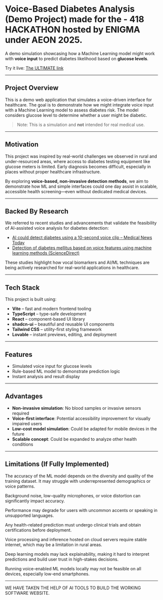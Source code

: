 #  Voice-Based Diabetes Analysis (Demo Project) made for the -    418 HACKATHON hosted by ENIGMA under AEON 2025.

A demo simulation showcasing how a Machine Learning model might work with **voice input** to predict diabetes likelihood based on **glucose levels**.

 Try it live: [The ULTIMATE link](https://lovable.dev/projects/1e70623a-83b0-4aaa-b5bb-58c60262101e)

---

##  Project Overview

This is a demo web application that simulates a voice-driven interface for healthcare. The goal is to demonstrate how we might integrate voice input with a Machine Learning model to assess diabetes risk. The model considers glucose level to determine whether a user might be diabetic.

>  Note: This is a simulation and **not** intended for real medical use.

---

##  Motivation

This project was inspired by real-world challenges we observed in rural and under-resourced areas, where access to diabetes testing equipment like glucose meters is limited. Early diagnosis becomes difficult, especially in places without proper healthcare infrastructure.

By exploring **voice-based, non-invasive detection methods**, we aim to demonstrate how ML and simple interfaces could one day assist in scalable, accessible health screening—even without dedicated medical devices.

---

##  Backed By Research

We referred to recent studies and advancements that validate the feasibility of AI-assisted voice analysis for diabetes detection:

-  [AI could detect diabetes using a 10-second voice clip – Medical News Today](https://www.medicalnewstoday.com/articles/ai-10-second-voice-clip-help-diabetes-diagnosis)
-  [Detection of diabetes mellitus based on voice features using machine learning methods (ScienceDirect)](https://www.sciencedirect.com/science/article/pii/S2949761223000731)

These studies highlight how vocal biomarkers and AI/ML techniques are being actively researched for real-world applications in healthcare.

---

##  Tech Stack

This project is built using:

-  **Vite** – fast and modern frontend tooling  
-  **TypeScript** – type-safe development  
-  **React** – component-based UI library  
-  **shadcn-ui** – beautiful and reusable UI components  
-  **Tailwind CSS** – utility-first styling framework  
-  **Lovable** – instant previews, editing, and deployment

---

##  Features

-  Simulated voice input for glucose levels
-  Rule-based ML model to demonstrate prediction logic  
-  Instant analysis and result display  

---

##  Advantages

- **Non-invasive simulation**: No blood samples or invasive sensors required  
- **Voice-first interface**: Potential accessibility improvement for visually impaired users  
- **Low-cost model simulation**: Could be adapted for mobile devices in the future  
- **Scalable concept**: Could be expanded to analyze other health conditions

---

##  Limitations (If Fully Implemented)

 
  The accuracy of the ML model depends on the diversity and quality of the training dataset. It may struggle with underrepresented demographics or voice patterns.


  Background noise, low-quality microphones, or voice distortion can significantly impact accuracy.


  Performance may degrade for users with uncommon accents or speaking in unsupported languages.


  Any health-related prediction must undergo clinical trials and obtain certifications before deployment.

  
  Voice processing and inference hosted on cloud servers require stable internet, which may be a limitation in rural areas.


  Deep learning models may lack explainability, making it hard to interpret predictions and build user trust in high-stakes decisions.


  Running voice-enabled ML models locally may not be feasible on all devices, especially low-end smartphones.

---

  WE HAVE TAKEN THE HELP OF AI TOOLS TO BUILD THE WORKING SOFTWARE WEBSITE.


